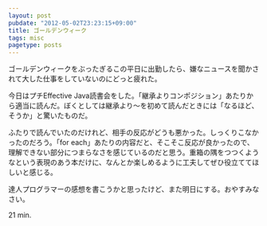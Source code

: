 ```yaml
---
layout: post
pubdate: "2012-05-02T23:23:15+09:00"
title: ゴールデンウィーク
tags: misc
pagetype: posts
---
```

ゴールデンウィークをぶったぎるこの平日に出勤したら、嫌なニュースを聞かされて大した仕事をしていないのにどっと疲れた。

今日はプチEffective Java読書会をした。「継承よりコンポジション」あたりから適当に読んだ。ぼくとしては継承より〜を初めて読んだときには「なるほど、そうか」と驚いたものだ。

ふたりで読んでいたのだけれど、相手の反応がどうも悪かった。しっくりこなかったのだろう。「for each」あたりの内容だと、そこそこ反応が良かったので、理解できない部分につまらなさを感じているのだと思う。重箱の隅をつつくようなという表現のあう本だけに、なんとか楽しめるように工夫してぜひ役立ててほしいと感じる。

達人プログラマーの感想を書こうかと思ったけど、また明日にする。おやすみなさい。

21 min.
